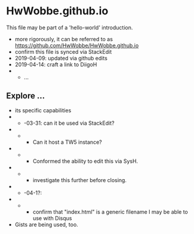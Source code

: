 # HwWobbe.github.io
This file may be part of a 'hello-world' introduction.

* more rigorously, it can be referred to as https://github.com/HwWobbe/HwWobbe.github.io
* confirm this file is synced via StackEdit
* 2019-04-09: updated via github edits
* 2019-04-14: craft a link to DiigoH
* * ...


## Explore ...

* its specific capabilities
* * -03-31: can it be used via StackEdit?
* * * Can it host a TW5 instance?
* * * Conformed the ability to edit this via SysH.
* * * investigate this further before closing.
* * -04-1?:
* * * confirm that "index.html" is a generic filename I may be able to use with Disqus
* Gists are being used, too.
